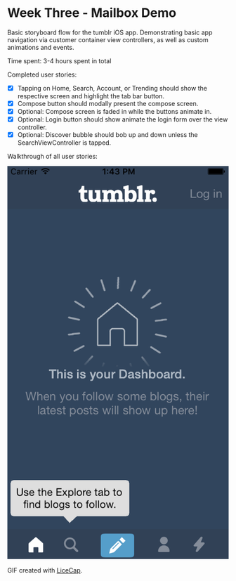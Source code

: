 # Week Three - Mailbox Demo

Basic storyboard flow for the tumblr iOS app. Demonstrating basic app navigation via customer container view controllers, as well as custom animations and events.

Time spent: 3-4 hours spent in total

Completed user stories:

  * [x] Tapping on Home, Search, Account, or Trending should show the respective screen and highlight the tab bar button.
  * [x] Compose button should modally present the compose screen.
  * [x] Optional: Compose screen is faded in while the buttons animate in.
  * [x] Optional: Login button should show animate the login form over the view controller.
  * [x] Optional: Discover bubble should bob up and down unless the SearchViewController is tapped. 

Walkthrough of all user stories:

![Video Walkthrough](tumblr.gif)

GIF created with [LiceCap](http://www.cockos.com/licecap/).
